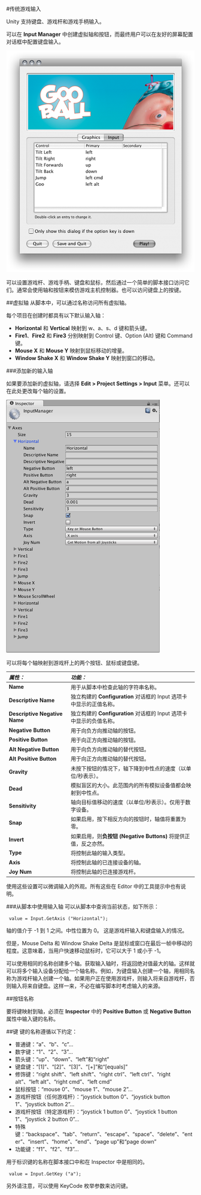 #传统游戏输入

Unity 支持键盘、游戏杆和游戏手柄输入。

可以在 __Input Manager__ 中创建虚拟轴和按钮，而最终用户可以在友好的屏幕配置对话框中配置键盘输入。


![注意：这是旧版图像。此 Input Selector 图像的日期可追溯到 2005 年 Unity Editor 的最早版本。[GooBall](https://en.wikipedia.org/wiki/GooBall) 是 Unity Technologies 发布的一款游戏。](../uploads/Main/InputSelector.png)

可以设置游戏杆、游戏手柄、键盘和鼠标，然后通过一个简单的脚本接口访问它们。通常会使用轴和按钮来模仿游戏主机控制器。也可以访问键盘上的按键。


##虚拟轴
从脚本中，可以通过名称访问所有虚拟轴。

每个项目在创建时都具有以下默认输入轴：

* __Horizontal__ 和 __Vertical__ 映射到 w、a、s、d 键和箭头键。
* __Fire1__、__Fire2__ 和 __Fire3__ 分别映射到 Control 键、Option (Alt) 键和 Command 键。
* __Mouse X__ 和 __Mouse Y__ 映射到鼠标移动的增量。
* __Window Shake X__ 和 __Window Shake Y__ 映射到窗口的移动。


###添加新的输入轴

如果要添加新的虚拟轴，请选择 __Edit &gt; Project Settings &gt; Input__ 菜单。还可以在此处更改每个轴的设置。


![](../uploads/Main/InputAxis.png) 

可以将每个轴映射到游戏杆上的两个按钮、鼠标或键盘键。


|**_属性：_** |**_功能：_** |
|:---|:---|
|__Name__ |用于从脚本中检查此轴的字符串名称。 |
|__Descriptive Name__ |独立构建的 __Configuration__ 对话框的 Input 选项卡中显示的正值名称。 |
|__Descriptive Negative Name__ |独立构建的 __Configuration__ 对话框的 Input 选项卡中显示的负值名称。 |
|__Negative Button__ |用于向负方向推动轴的按钮。 |
|__Positive Button__ |用于向正方向推动轴的按钮。 |
|__Alt Negative Button__ |用于向负方向推动轴的替代按钮。 |
|__Alt Positive Button__ |用于向正方向推动轴的替代按钮。 |
|__Gravity__ |未按下按钮的情况下，轴下降到中性点的速度（以单位/秒表示）。 |
|__Dead__ |模拟盲区的大小。此范围内的所有模拟设备值都会映射到中性点。 |
|__Sensitivity__ |轴向目标值移动的速度（以单位/秒表示）。仅用于数字设备。 |
|__Snap__ |如果启用，按下相反方向的按钮时，轴值将重置为零。 |
|__Invert__ |如果启用，则**负按钮 (Negative Buttons)** 将提供正值，反之亦然。 |
|__Type__ |将控制此轴的输入类型。 |
|__Axis__ |将控制此轴的已连接设备的轴。 |
|__Joy Num__ |将控制此轴的已连接游戏杆。 |

使用这些设置可以微调输入的外观。所有这些在 Editor 中的工具提示中也有说明。


###从脚本中使用输入轴
可以从脚本中查询当前状态，如下所示：


	 value = Input.GetAxis ("Horizontal");

轴的值介于 -1 到 1 之间。中性位置为 0。
这是游戏杆输入和键盘输入的情况。

但是，Mouse Delta 和 Window Shake Delta 是鼠标或窗口在最后一帧中移动的程度。这意味着，当用户快速移动鼠标时，它可以大于 1 或小于 -1。

可以使用相同的名称创建多个轴。获取输入轴时，将返回绝对值最大的轴。这样就可以将多个输入设备分配给一个轴名称。例如，为键盘输入创建一个轴，用相同名称为游戏杆输入创建一个轴。如果用户正在使用游戏杆，则输入将来自游戏杆，否则输入将来自键盘。这样一来，不必在编写脚本时考虑输入的来源。

##按钮名称

要将键映射到轴，必须在 __Inspector__ 中的 __Positive Button__ 或 __Negative Button__ 属性中输入键的名称。

##键
键的名称遵循以下约定：

* 普通键：“a”、“b”、“c”...
* 数字键：“1”、“2”、“3”...
* 箭头键：“up”、“down”、“left”和“right”
* 键盘键：“[1]”、“[2]”、“[3]”、“[+]”和“[equals]”
* 修饰键：“right shift”、“left shift”、“right ctrl”、“left ctrl”、“right alt”、“left alt”、“right cmd”、“left cmd”
* 鼠标按钮：“mouse 0”、“mouse 1”、“mouse 2”...
* 游戏杆按钮（任何游戏杆）：“joystick button 0”、“joystick button 1”、“joystick button 2”...
* 游戏杆按钮（特定游戏杆）：“joystick 1 button 0”、“joystick 1 button 1”、“joystick 2 button 0”...
* 特殊键：“backspace”、“tab”、“return”、“escape”、“space”、“delete”、“enter”、“insert”、“home”、“end”、“page up”和“page down”
* 功能键：“f1”、“f2”、“f3”...

用于标识键的名称在脚本接口中和在 Inspector 中是相同的。


	 value = Input.GetKey ("a");

另外请注意，可以使用 KeyCode 枚举参数来访问键。

	
